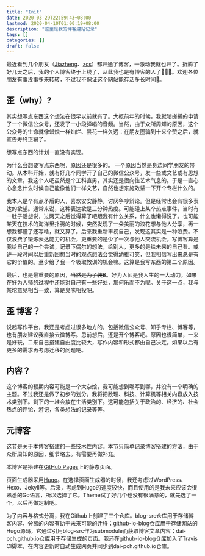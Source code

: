 ```yaml
---
title: "Init"
date: 2020-03-29T22:59:43+08:00
lastmod: 2020-04-10T01:00:19+08:00
description: "这里是我的博客建站记录"
tags: []
categories: []
draft: false
---
```


最近看到几个朋友（[Jiazheng](https://liujiazheng.github.io/)、[zcs](https://davidzhangbuaa.github.io/)）都开通了博客，一激动我就也开了。折腾了好几天之后，我的个人博客终于上线了，从此我也是有博客的人了🎉🎉🎉。欢迎各位朋友有事没事多来转转，不过我不保证这个网站能存活多长时间🐶。

## 歪（why）?

其实想写点东西这个想法在很早以前就有了。大概前年的时候，我就暗搓搓的申请了一个微信公众号，还发了一小段弹唱的音频。当然，由于众所周知的原因，这个公众号的生命就像蜡烛一样灿烂、昙花一样久远：在朋友圈骗到十来个赞之后，就宣告寿终正寝了。

想写点东西的计划一直没有实现。

为什么会想要写点东西呢，原因还是很多的。
一个原因当然是身边同学朋友的带动。从本科开始，就有好几个同学开了自己的微信公众号，发一些或文艺或有思想的文章。我这个人吧虽然是个工科直男，其实还是很向往艺术气息的。于是一直心心念念什么时候自己能像他们一样文艺，自然也想东施效颦一下开个专栏什么的。

我本人是个有点矛盾的人，喜欢安安静静，讨厌争吵辩论。但是经常也会有很多表达的欲望。通常来说，这种表达欲是三分钟热度。可能碰上某个热点事件，当时有一肚子话想说，过两天之后觉得算了吧跟我有什么关系，什么也懒得说了。也可能某天在技术的海洋里扑腾的时候，突然发现了一朵美丽的浪花想与他人分享，再一想我都懂了还写啥，就又算了。后来我重新审视自己，发现这其实是一种浪费。不仅浪费了锻炼表达能力的机会，更重要的是少了一次与他人交流机会。写博客算是我给自己的一个尝试，记录下偶尔的想法，给别人，更多的是给未来的自己看。或许一段时间以后重新回想当时的观点想法会觉得幼稚可笑，但我相信写出来总是有它的价值的。至少给了我一个吸取教训的机会嘛。这算是我写东西的第二个原因。

最后，也是最重要的原因，~~当然是为了装B~~。好为人师是我人生的一大动力，如果在好为人师的过程中还能对自己有一些好处，那何乐而不为呢。关于这一点，我与某坨意见相当一致，算是臭味相投吧。

## 歪 博客？

说起写作平台，我还是考虑过很多地方的，包括微信公众号、知乎专栏、博客等，也有朋友建议我直接去微博写。思前想后，还是开个博客吧。原因也很简单，一来是好玩，二来自己搭建自由度比较大，写作内容和形式都由自己决定。如果以后有更多的需求再考虑迁移的问题吧。

## 内容？

这个博客的预期内容可能是一个大杂烩，我可能想到哪写到哪，并没有一个明确的主题。不过我还是做了初步的划分。我将把数理、科技、计算机等相关内容放入技术类别下。剩下的一堆会放在生活类别下。这可能包括关于政治的、经济的、社会热点的评论，游记，各类想法的记录等等。

## 元博客

这节是关于本博客搭建的一些技术性内容。本节只简单记录博客搭建的方法，由于众所周知的原因，细节略去。有需要再做补充。

本博客是搭建在[GitHub Pages](https://pages.github.com/)上的静态页面。

页面生成器采用[Hugo](https://gohugo.io/)。在选择页面生成器的时候，我还考虑过WordPress、Hexo、Jekyll等。后来，考虑到Hugo的速度较快，而且使用的是我未来应该会很熟悉的Go语言，所以选择了它。Theme试了好几个也没有很满意的，就先选了一个，以后再做定制吧。

为了内容与格式分离，我在Github上创建了三个仓库。blog-src仓库用于存储博客内容，分离的内容有助于未来可能的迁移；github-io-blog仓库用于存储网站的Hugo源码，它通过引用blog-src作为submodule而获取博客文章内容；dai-pch.github.io仓库用于存储生成的页面。我还在github-io-blog仓库加入了Travis CI脚本，在内容更新时自动生成网页并同步到dai-pch.github.io仓库。

